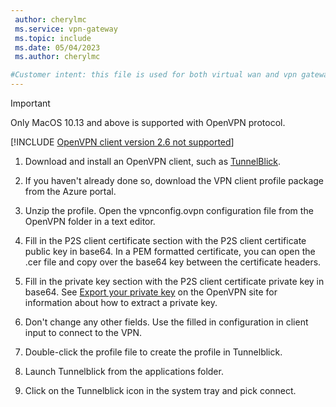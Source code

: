 ```yaml
---
 author: cherylmc
 ms.service: vpn-gateway
 ms.topic: include
 ms.date: 05/04/2023
 ms.author: cherylmc

#Customer intent: this file is used for both virtual wan and vpn gateway articles.
---
```


> [!IMPORTANT]
> Only MacOS 10.13 and above is supported with OpenVPN protocol.

[!INCLUDE [OpenVPN client version 2.6 not supported](vpn-gateway-vwan-open-vpn-client-version-unsupported.md)]

1. Download and install an OpenVPN client, such as [TunnelBlick](https://tunnelblick.net/downloads.html).

1. If you haven't already done so, download the VPN client profile package from the Azure portal.

1. Unzip the profile. Open the vpnconfig.ovpn configuration file from the OpenVPN folder in a text editor.

1. Fill in the P2S client certificate section with the P2S client certificate public key in base64. In a PEM formatted certificate, you can open the .cer file and copy over the base64 key between the certificate headers.

1. Fill in the private key section with the P2S client certificate private key in base64. See [Export your private key](https://openvpn.net/community-resources/how-to/#pki) on the OpenVPN site for information about how to extract a private key.

1. Don't change any other fields. Use the filled in configuration in client input to connect to the VPN.

1. Double-click the profile file to create the profile in Tunnelblick.

1. Launch Tunnelblick from the applications folder.

1. Click on the Tunnelblick icon in the system tray and pick connect.
